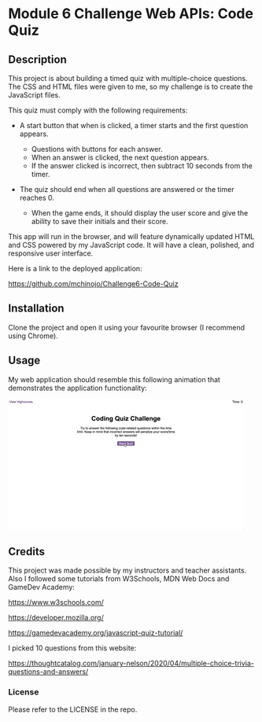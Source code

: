 # Module 6 Challenge Web APIs: Code Quiz

## Description

This project is about building a timed quiz with multiple-choice questions. The CSS and HTML files were given to me, so my challenge is to create the JavaScript files.

This quiz must comply with the following requirements:

* A start button that when is clicked, a timer starts and the first question appears.
 
  * Questions with buttons for each answer.
  * When an answer is clicked, the next question appears.
  * If the answer clicked is incorrect, then subtract 10 seconds from the timer.

* The quiz should end when all questions are answered or the timer reaches 0.

  * When the game ends, it should display the user score and give the ability to save their initials and their score.

This app will run in the browser, and will feature dynamically updated HTML and CSS powered by my JavaScript code. It will have a clean, polished, and responsive user interface.

Here is a link to the deployed application:

https://github.com/mchinojo/Challenge6-Code-Quiz

## Installation

Clone the project and open it using your favourite browser (I recommend using Chrome).

## Usage

My web application should resemble this following animation that demonstrates the application functionality:

![Animation of code quiz. Presses button to start quiz. Clicks the button for the answer to each question, displays if answer was correct or incorrect. Quiz finishes and displays high scores. User adds their intials, then clears their intials and starts over.](assets/08-web-apis-challenge-demo.gif)

## Credits

This project was made possible by my instructors and teacher assistants. Also I followed some tutorials from W3Schools, MDN Web Docs and GameDev Academy:

https://www.w3schools.com/

https://developer.mozilla.org/

https://gamedevacademy.org/javascript-quiz-tutorial/

I picked 10 questions from this website:

https://thoughtcatalog.com/january-nelson/2020/04/multiple-choice-trivia-questions-and-answers/

### License

Please refer to the LICENSE in the repo.
